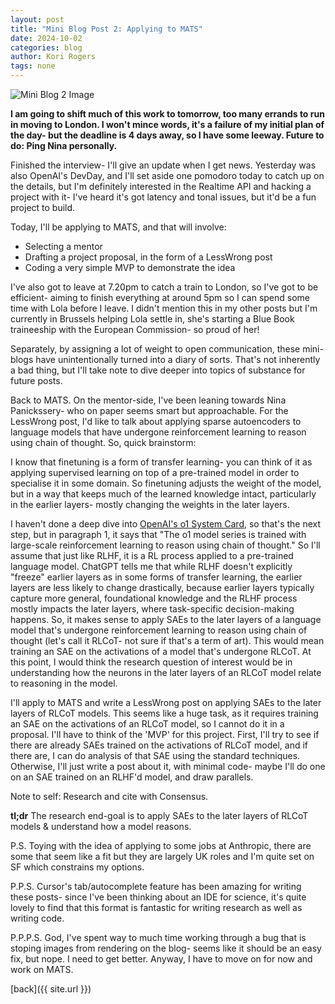 ```yaml
---
layout: post
title: "Mini Blog Post 2: Applying to MATS"
date: 2024-10-02
categories: blog
author: Kori Rogers
tags: none
---
```

<img src="{{ '/blog/assets/images/mini_blog_2_image.webp' | relative_url }}" alt="Mini Blog 2 Image" title="Mini Blog 2 Image">

**I am going to shift much of this work to tomorrow, too many errands to run in moving to London. I won't mince words, it's a failure of my initial plan of the day- but the deadline is 4 days away, so I have some leeway. Future to do: Ping Nina personally.**

Finished the interview- I'll give an update when I get news. Yesterday was also OpenAI's DevDay, and I'll set aside one pomodoro today to catch up on the details, but I'm definitely interested in the Realtime API and hacking a project with it- I've heard it's got latency and tonal issues, but it'd be a fun project to build. 

Today, I'll be applying to MATS, and that will involve: 

- Selecting a mentor
- Drafting a project proposal, in the form of a LessWrong post
- Coding a very simple MVP to demonstrate the idea 

I've also got to leave at 7.20pm to catch a train to London, so I've got to be efficient- aiming to finish everything at around 5pm so I can spend some time with Lola before I leave. I didn't mention this in my other posts but I'm currently in Brussels helping Lola settle in, she's starting a Blue Book traineeship with the European Commission- so proud of her!

Separately, by assigning a lot of weight to open communication, these mini-blogs have unintentionally turned into a diary of sorts. That's not inherently a bad thing, but I'll take note to dive deeper into topics of substance for future posts. 

Back to MATS. On the mentor-side, I've been leaning towards Nina Panickssery- who on paper seems smart but approachable. For the LessWrong post, I'd like to talk about applying sparse autoencoders to language models that have undergone reinforcement learning to reason using chain of thought. So, quick brainstorm: 

I know that finetuning is a form of transfer learning- you can think of it as applying supervised learning on top of a pre-trained model in order to specialise it in some domain. So finetuning adjusts the weight of the model, but in a way that keeps much of the learned knowledge intact, particularly in the earlier layers- mostly changing the weights in the later layers. 

I haven't done a deep dive into [OpenAI's o1 System Card](https://cdn.openai.com/o1-system-card-20240917.pdf), so that's the next step, but in paragraph 1, it says that "The o1 model series is trained with large-scale reinforcement learning to reason using chain of thought." So I'll assume that just like RLHF, it is a RL process applied to a pre-trained language model. ChatGPT tells me that while RLHF doesn't explicitly "freeze" earlier layers as in some forms of transfer learning, the earlier layers are less likely to change drastically, because earlier layers typically capture more general, foundational knowledge and the RLHF process mostly impacts the later layers, where task-specific decision-making happens. So, it makes sense to apply SAEs to the later layers of a language model that's undergone reinforcement learning to reason using chain of thought (let's call it RLCoT- not sure if that's a term of art). This would mean training an SAE on the activations of a model that's undergone RLCoT. At this point, I would think the research question of interest would be in understanding how the neurons in the later layers of an RLCoT model relate to reasoning in the model. 

 I'll apply to MATS and write a LessWrong post on applying SAEs to the later layers of RLCoT models. This seems like a huge task, as it requires training an SAE on the activations of an RLCoT model, so I cannot do it in a proposal. I'll have to think of the 'MVP' for this project. First, I'll try to see if there are already SAEs trained on the activations of RLCoT model, and if there are, I can do analysis of that SAE using the standard techniques. Otherwise, I'll just write a post about it, with minimal code- maybe I'll do one on an SAE trained on an RLHF'd model, and draw parallels. 
 
 Note to self: Research and cite with Consensus.  

**tl;dr** The research end-goal is to apply SAEs to the later layers of RLCoT models & understand how a model reasons. 

P.S. Toying with the idea of applying to some jobs at Anthropic, there are some that seem like a fit but they are largely UK roles and I'm quite set on SF which constrains my options. 

P.P.S. Cursor's tab/autocomplete feature has been amazing for writing these posts- since I've been thinking about an IDE for science, it's quite lovely to find that this format is fantastic for writing research as well as writing code. 

P.P.P.S. God, I've spent way to much time working through a bug that is stoping images from rendering on the blog- seems like it should be an easy fix, but nope. I need to get better. Anyway, I have to move on for now and work on MATS. 




[back]({{ site.url }})